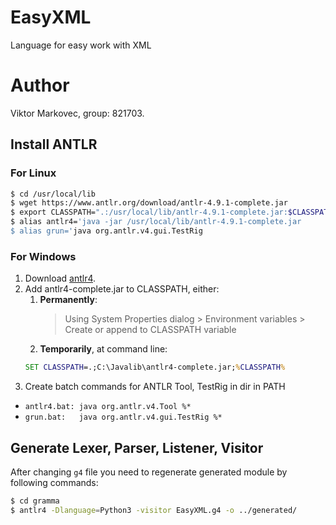 # EasyXML
Language for easy work with XML

# Author
Viktor Markovec, group: 821703.

## Install ANTLR

### For Linux

``` bash
$ cd /usr/local/lib
$ wget https://www.antlr.org/download/antlr-4.9.1-complete.jar
$ export CLASSPATH=".:/usr/local/lib/antlr-4.9.1-complete.jar:$CLASSPATH"
$ alias antlr4='java -jar /usr/local/lib/antlr-4.9.1-complete.jar
$ alias grun='java org.antlr.v4.gui.TestRig
```

### For Windows
  1. Download [antlr4](https://www.antlr.org/download/antlr-4.9.1-complete.jar).
  1. Add antlr4-complete.jar to CLASSPATH, either:
     1. **Permanently**: 
        > Using System Properties dialog > Environment variables > Create or append to CLASSPATH variable
     1. **Temporarily**, at command line:
      ```cmd 
      SET CLASSPATH=.;C:\Javalib\antlr4-complete.jar;%CLASSPATH%
      ```
  1. Create batch commands for ANTLR Tool, TestRig in dir in PATH
  * `antlr4.bat: java org.antlr.v4.Tool %*`
  * `grun.bat:   java org.antlr.v4.gui.TestRig %*`
  
  ## Generate Lexer, Parser, Listener, Visitor
  
After changing `g4` file you need to regenerate generated module by following commands:

  ```bash 
  $ cd gramma
  $ antlr4 -Dlanguage=Python3 -visitor EasyXML.g4 -o ../generated/
  ```
